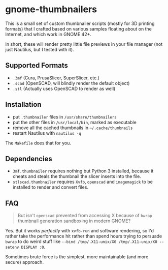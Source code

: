 # gnome-thumbnailers

This is a small set of custom thumbnailer scripts (mostly for 3D printing formats) that I crafted based on various samples floating about on the Internet, and which work in GNOME 42+.

In short, these will render pretty little file previews in your file manager (not just Nautilus, but I tested with it).

## Supported Formats

* `.3mf` (Cura, PrusaSlicer, SuperSlicer, etc.)
* `.scad` (OpenSCAD, will blindly render the default object)
* `.stl` (Actually uses OpenSCAD to render as well)

## Installation

* put `.thumbnailer` files in `/usr/share/thumbnailers`
* put the other files in `/usr/local/bin`, marked as executable
* remove all the cached thumbnails in `~/.cache/thumbnails`
* restart Nautilus with `nautilus -q`

The `Makefile` does that for you.

## Dependencies

* `3mf.thumbnailer` requires nothing but Python 3 installed, because it cheats and steals the thumbnail the slicer inserts into the file.
* `stlscad.thumbnailer` requires `Xvfb`, `openscad` and `imagemagick` to be installed to render and convert files.

## FAQ

> But isn't `openscad` prevented from accessing X because of `bwrap` thumbnail generation sandboxing in modern GNOME?

Yes. But it works _perfectly_ with `xvfb-run` and software rendering, so I'd rather take the performance hit rather than spend hours trying to persuade `bwrap` to do weird stuff like `--bind /tmp/.X11-unix/X0 /tmp/.X11-unix/X0 --setenv DISPLAY :0`. 

Sometimes brute force is the simplest, more maintainable (and more secure) approach.


